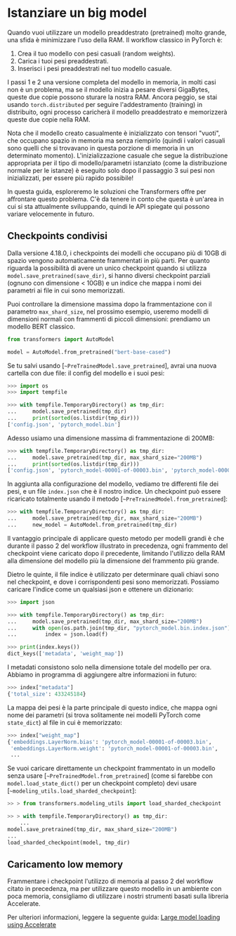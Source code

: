 <!--Copyright 2022 The HuggingFace Team. All rights reserved.

Licensed under the Apache License, Version 2.0 (the "License"); you may not use this file except in compliance with
the License. You may obtain a copy of the License at

http://www.apache.org/licenses/LICENSE-2.0

Unless required by applicable law or agreed to in writing, software distributed under the License is distributed on
an "AS IS" BASIS, WITHOUT WARRANTIES OR CONDITIONS OF ANY KIND, either express or implied. See the License for the
specific language governing permissions and limitations under the License.

⚠️ Note that this file is in Markdown but contain specific syntax for our doc-builder (similar to MDX) that may not be
rendered properly in your Markdown viewer.

-->

# Istanziare un big model

Quando vuoi utilizzare un modello preaddestrato (pretrained) molto grande, una sfida è minimizzare l'uso della RAM. Il workflow classico
in PyTorch è:

1. Crea il tuo modello con pesi casuali (random weights).
2. Carica i tuoi pesi preaddestrati.
3. Inserisci i pesi preaddestrati nel tuo modello casuale.

I passi 1 e 2 una versione completa del modello in memoria, in molti casi non è un problema, ma se il modello inizia a pesare diversi GigaBytes, queste due copie possono sturare la nostra RAM. Ancora peggio, se stai usando `torch.distributed` per seguire l'addestramento (training) in distribuito, ogni processo caricherà il modello preaddestrato e memorizzerà queste due copie nella RAM.

<Tip>

Nota che il modello creato casualmente è inizializzato con tensori "vuoti", che occupano spazio in memoria ma senza riempirlo (quindi i valori casuali sono quelli che si trovavano in questa porzione di memoria in un determinato momento). L'inizializzazione casuale che segue la distribuzione appropriata per il tipo di modello/parametri istanziato (come la distribuzione normale per le istanze) è eseguito solo dopo il passaggio 3 sui pesi non inizializzati, per essere più rapido possibile!

</Tip>

In questa guida, esploreremo le soluzioni che Transformers offre per affrontare questo problema. C'è da tenere in conto che questa è un'area in cui si sta attualmente sviluppando, quindi le API spiegate qui possono variare velocemente in futuro.

## Checkpoints condivisi

Dalla versione 4.18.0, i checkpoints dei modelli che occupano più di 10GB di spazio vengono automaticamente frammentati in più parti. Per quanto riguarda la possibilità di avere un unico checkpoint quando si utilizza `model.save_pretrained(save_dir)`, si hanno diversi checkpoint parziali (ognuno con dimensione < 10GB) e un  indice che mappa i nomi dei parametri ai file in cui sono memorizzati.

Puoi controllare la dimensione massima dopo la frammentazione con il parametro `max_shard_size`, nel prossimo esempio, useremo modelli di dimensioni normali con frammenti di piccoli dimensioni: prendiamo un modello BERT classico.

```py
from transformers import AutoModel

model = AutoModel.from_pretrained("bert-base-cased")
```

Se tu salvi usando [`~PreTrainedModel.save_pretrained`], avrai una nuova cartella con due file: il config del modello e i suoi pesi:

```py
>>> import os
>>> import tempfile

>>> with tempfile.TemporaryDirectory() as tmp_dir:
...     model.save_pretrained(tmp_dir)
...     print(sorted(os.listdir(tmp_dir)))
['config.json', 'pytorch_model.bin']
```

Adesso usiamo una dimensione massima di frammentazione di 200MB:

```py
>>> with tempfile.TemporaryDirectory() as tmp_dir:
...     model.save_pretrained(tmp_dir, max_shard_size="200MB")
...     print(sorted(os.listdir(tmp_dir)))
['config.json', 'pytorch_model-00001-of-00003.bin', 'pytorch_model-00002-of-00003.bin', 'pytorch_model-00003-of-00003.bin', 'pytorch_model.bin.index.json']
```

In aggiunta alla configurazione del modello, vediamo tre differenti file dei pesi, e un file `index.json` che è il nostro indice. Un checkpoint può essere ricaricato totalmente usando il metodo [`~PreTrainedModel.from_pretrained`]:

```py
>>> with tempfile.TemporaryDirectory() as tmp_dir:
...     model.save_pretrained(tmp_dir, max_shard_size="200MB")
...     new_model = AutoModel.from_pretrained(tmp_dir)
```

Il vantaggio principale di applicare questo metodo per modelli grandi è che durante il passo 2 del workflow illustrato in precedenza, ogni frammento del checkpoint viene caricato dopo il precedente, limitando l'utilizzo della RAM alla dimensione del modello più la dimensione del frammento più grande.

Dietro le quinte, il file indice è utilizzato per determinare quali chiavi sono nel checkpoint, e dove i corrispondenti pesi sono memorizzati. Possiamo caricare l'indice come un qualsiasi json e ottenere un dizionario:

```py
>>> import json

>>> with tempfile.TemporaryDirectory() as tmp_dir:
...     model.save_pretrained(tmp_dir, max_shard_size="200MB")
...     with open(os.path.join(tmp_dir, "pytorch_model.bin.index.json"), "r") as f:
...         index = json.load(f)

>>> print(index.keys())
dict_keys(['metadata', 'weight_map'])
```

I metadati consistono solo nella dimensione totale del modello per ora. Abbiamo in programma di aggiungere altre informazioni in futuro:

```py
>>> index["metadata"]
{'total_size': 433245184}
```

La mappa dei pesi è la parte principale di questo indice, che mappa ogni nome dei parametri (si trova solitamente nei modelli PyTorch come `state_dict`) al file in cui è memorizzato:

```py
>>> index["weight_map"]
{'embeddings.LayerNorm.bias': 'pytorch_model-00001-of-00003.bin',
 'embeddings.LayerNorm.weight': 'pytorch_model-00001-of-00003.bin',
 ...
```

Se vuoi caricare direttamente un checkpoint frammentato in un modello senza usare [`~PreTrainedModel.from_pretrained`] (come si farebbe con `model.load_state_dict()` per un checkpoint completo) devi usare [`~modeling_utils.load_sharded_checkpoint`]:

```py
>> > from transformers.modeling_utils import load_sharded_checkpoint

>> > with tempfile.TemporaryDirectory() as tmp_dir:
    ...
model.save_pretrained(tmp_dir, max_shard_size="200MB")
...
load_sharded_checkpoint(model, tmp_dir)
```

## Caricamento low memory

Frammentare i checkpoint l'utilizzo di memoria al passo 2 del workflow citato in precedenza, ma per utilizzare questo modello in un ambiente con poca memoria, consigliamo di utilizzare i nostri strumenti basati sulla libreria Accelerate.

Per ulteriori informazioni, leggere la seguente guida: [Large model loading using Accelerate](./main_classes/model#large-model-loading)